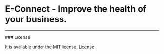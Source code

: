 #  E-Connect - Improve the health of your business.
<hr>
### License

It is available under the MIT license.
[License](https://opensource.org/licenses/mit-license.php)
